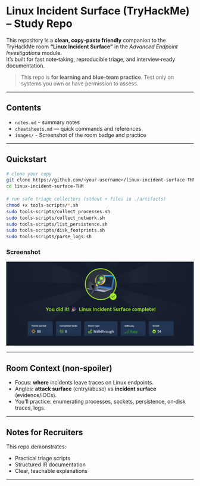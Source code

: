 # Linux Incident Surface (TryHackMe) – Study Repo

This repository is a **clean, copy‑paste friendly** companion to the TryHackMe room **“Linux Incident Surface”** in the *Advanced Endpoint Investigations* module.  
It’s built for fast note‑taking, reproducible triage, and interview‑ready documentation.

> This repo is **for learning and blue‑team practice**. Test only on systems you own or have permission to assess.

---

## Contents

- `notes.md` - summary notes
- `cheatsheets.md` — quick commands and references
- `images/` - Screenshot of the room badge and practice

---

## Quickstart

```bash
# clone your copy
git clone https://github.com/<your-username>/linux-incident-surface-THM.git
cd linux-incident-surface-THM

# run safe triage collectors (stdout + files in ./artifacts)
chmod +x tools-scripts/*.sh
sudo tools-scripts/collect_processes.sh
sudo tools-scripts/collect_network.sh
sudo tools-scripts/list_persistence.sh
sudo tools-scripts/disk_footprints.sh
sudo tools-scripts/parse_logs.sh
```

### Screenshot
![Room Completion](https://github.com/MayankQuery/tryhackme-writeups/blob/main/linux-endpoint-investigation-linux-incident-surface/images/linux-endpoint-investigation-linux-incident-surface-completion.png)

---

## Room Context (non‑spoiler)
- Focus: **where** incidents leave traces on Linux endpoints.
- Angles: **attack surface** (entry/abuse) vs **incident surface** (evidence/IOCs).
- You’ll practice: enumerating processes, sockets, persistence, on‑disk traces, logs.

---

## Notes for Recruiters
This repo demonstrates:
- Practical triage scripts
- Structured IR documentation
- Clear, teachable explanations

---

